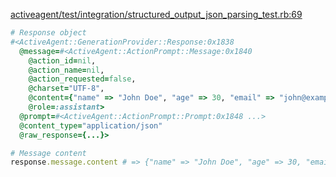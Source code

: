 <!-- Generated from structured_output_json_parsing_test.rb:69 -->
[activeagent/test/integration/structured_output_json_parsing_test.rb:69](vscode://file//Users/zane/Documents/Projects/quiltt/activeagent/test/integration/structured_output_json_parsing_test.rb:69)
<!-- Test: test-structured-output-sets-content-type-to-application/json-and-auto-parses-JSON -->

```ruby
# Response object
#<ActiveAgent::GenerationProvider::Response:0x1838
  @message=#<ActiveAgent::ActionPrompt::Message:0x1840
    @action_id=nil,
    @action_name=nil,
    @action_requested=false,
    @charset="UTF-8",
    @content={"name" => "John Doe", "age" => 30, "email" => "john@example.com"},
    @role=:assistant>
  @prompt=#<ActiveAgent::ActionPrompt::Prompt:0x1848 ...>
  @content_type="application/json"
  @raw_response={...}>

# Message content
response.message.content # => {"name" => "John Doe", "age" => 30, "email" => "john@example.com"}
```